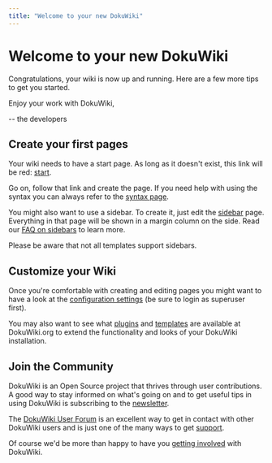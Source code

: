 ```yaml
---
title: "Welcome to your new DokuWiki"
---
```

# Welcome to your new DokuWiki

Congratulations, your wiki is now up and running. Here are a few more tips to get you started.

Enjoy your work with DokuWiki,  
-- the developers

## Create your first pages

Your wiki needs to have a start page. As long as it doesn't exist, this link will be red: [start](/start).

Go on, follow that link and create the page. If you need help with using the syntax you can always refer to the [syntax page](/wiki/syntax).

You might also want to use a sidebar. To create it, just edit the [sidebar](/rosco/sidebar) page. Everything in that page will be shown in a margin column on the side. Read our [FAQ on sidebars](https://www.dokuwiki.org/faq:sidebar) to learn more.

Please be aware that not all templates support sidebars.

## Customize your Wiki

Once you're comfortable with creating and editing pages you might want to have a look at the [configuration settings](this>doku.php?do=admin&page=config) (be sure to login as superuser first).

You may also want to see what [plugins](https://www.dokuwiki.org/plugins) and [templates](https://www.dokuwiki.org/templates) are available at DokuWiki.org to extend the functionality and looks of your DokuWiki installation.

## Join the Community

DokuWiki is an Open Source project that thrives through user contributions. A good way to stay informed on what's going on and to get useful tips in using DokuWiki is subscribing to the [newsletter](https://www.dokuwiki.org/newsletter).

The [DokuWiki User Forum](http://forum.dokuwiki.org) is an excellent way to get in contact with other DokuWiki users and is just one of the many ways to get [support](https://www.dokuwiki.org/faq:support).

Of course we'd be more than happy to have you [getting involved](https://www.dokuwiki.org/teams:getting_involved) with DokuWiki.
